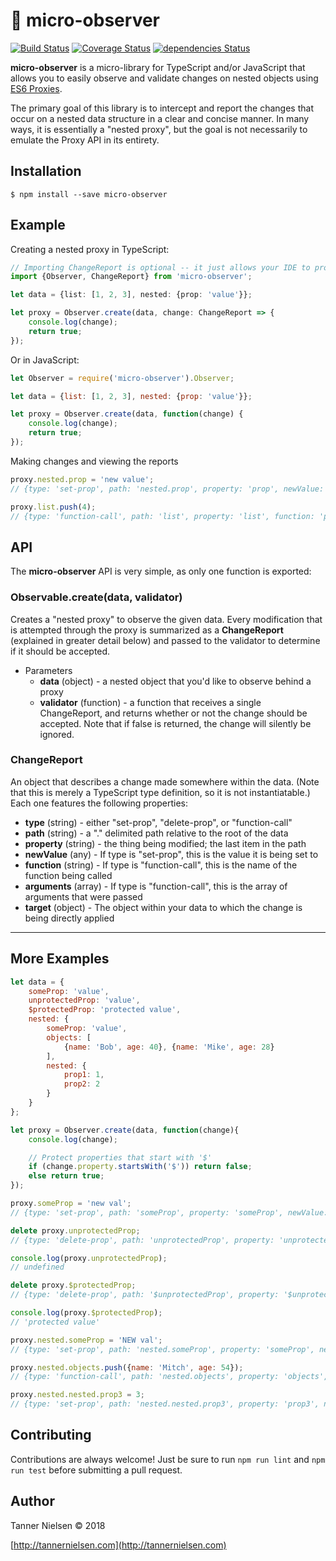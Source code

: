 ﻿# 🔎 micro-observer
[![Build Status](https://travis-ci.org/tannerntannern/micro-observer.svg?branch=master)](https://travis-ci.org/tannerntannern/micro-observer)
[![Coverage Status](https://coveralls.io/repos/github/tannerntannern/micro-observer/badge.svg?branch=master)](https://coveralls.io/github/tannerntannern/micro-observer?branch=master)
[![dependencies Status](https://david-dm.org/tannerntannern/micro-observer/status.svg)](https://david-dm.org/tannerntannern/micro-observer)

**micro-observer** is a micro-library for TypeScript and/or JavaScript that allows you to
easily observe and validate changes on nested objects using
[ES6 Proxies](https://developer.mozilla.org/en-US/docs/Web/JavaScript/Reference/Global_Objects/Proxy).

The primary goal of this library is to intercept and report the changes that occur on a
nested data structure in a clear and concise manner.  In many ways, it is essentially a
"nested proxy", but the goal is not necessarily to emulate the Proxy API in its entirety.

## Installation
```
$ npm install --save micro-observer
```

## Example
Creating a nested proxy in TypeScript:
```typescript
// Importing ChangeReport is optional -- it just allows your IDE to provide useful hints
import {Observer, ChangeReport} from 'micro-observer';

let data = {list: [1, 2, 3], nested: {prop: 'value'}};

let proxy = Observer.create(data, change: ChangeReport => {
	console.log(change);
	return true;
});
```

Or in JavaScript:
```javascript
let Observer = require('micro-observer').Observer;

let data = {list: [1, 2, 3], nested: {prop: 'value'}};

let proxy = Observer.create(data, function(change) {
	console.log(change);
	return true;
});
```

Making changes and viewing the reports
```javascript
proxy.nested.prop = 'new value';
// {type: 'set-prop', path: 'nested.prop', property: 'prop', newValue: 'new value', target: {prop: 'value'}}

proxy.list.push(4);
// {type: 'function-call', path: 'list', property: 'list', function: 'push', arguments: [4], target: [1, 2, 3]}
```

## API
The **micro-observer** API is very simple, as only one function is exported:

### Observable.create(data, validator)
Creates a "nested proxy" to observe the given data.  Every modification that is attempted
through the proxy is summarized as a **ChangeReport** (explained in greater detail below)
and passed to the validator to determine if it should be accepted.
* Parameters
	* **data** (object) - a nested object that you'd like to observe behind a proxy
	* **validator** (function) - a function that receives a single ChangeReport, and returns whether or not the change
		should be accepted.  Note that if false is returned, the change will silently be ignored.

### ChangeReport
An object that describes a change made somewhere within the data.  (Note that this is
merely a TypeScript type definition, so it is not instantiatable.)
Each one features the following properties:
* **type** (string) - either "set-prop", "delete-prop", or "function-call"
* **path** (string) - a "." delimited path relative to the root of the data
* **property** (string) - the thing being modified; the last item in the path
* **newValue** (any) - If type is "set-prop", this is the value it is being set to
* **function** (string) - If type is "function-call", this is the name of the function being called
* **arguments** (array) - If type is "function-call", this is the array of arguments that were passed
* **target** (object) - The object within your data to which the change is being directly applied
* ****

## More Examples
```javascript
let data = {
	someProp: 'value',
	unprotectedProp: 'value',
	$protectedProp: 'protected value',
	nested: {
		someProp: 'value',
		objects: [
			{name: 'Bob', age: 40}, {name: 'Mike', age: 28}
		],
		nested: {
			prop1: 1,
			prop2: 2
		}
	}
};

let proxy = Observer.create(data, function(change){
	console.log(change);

	// Protect properties that start with '$'
	if (change.property.startsWith('$')) return false;
	else return true;
});

proxy.someProp = 'new val';
// {type: 'set-prop', path: 'someProp', property: 'someProp', newValue: 'new val', target: {someProp: 'value', unprotectedProp: ...}}

delete proxy.unprotectedProp;
// {type: 'delete-prop', path: 'unprotectedProp', property: 'unprotectedProp', target: {someProp: 'new val', unprotectedProp: ...}}

console.log(proxy.unprotectedProp);
// undefined

delete proxy.$protectedProp;
// {type: 'delete-prop', path: '$unprotectedProp', property: '$unprotectedProp', target: {someProp: 'new val', $protectedProp: ...}}

console.log(proxy.$protectedProp);
// 'protected value'

proxy.nested.someProp = 'NEW val';
// {type: 'set-prop', path: 'nested.someProp', property: 'someProp', newValue: 'NEW val', target: {someProp: 'value', objects: [...], ...}}

proxy.nested.objects.push({name: 'Mitch', age: 54});
// {type: 'function-call', path: 'nested.objects', property: 'objects', function: 'push', arguments: [{name: 'Mitch', age: 54}], target: [{name: 'Bob', age: 45}, ...]}

proxy.nested.nested.prop3 = 3;
// {type: 'set-prop', path: 'nested.nested.prop3', property: 'prop3', newValue: 3, target: {prop1: 1, prop2: 2}}
```

## Contributing
Contributions are always welcome!  Just be sure to run `npm run lint` and `npm run test` before submitting a pull
request.

## Author
Tanner Nielsen © 2018

[http://tannernielsen.com](http://tannernielsen.com)